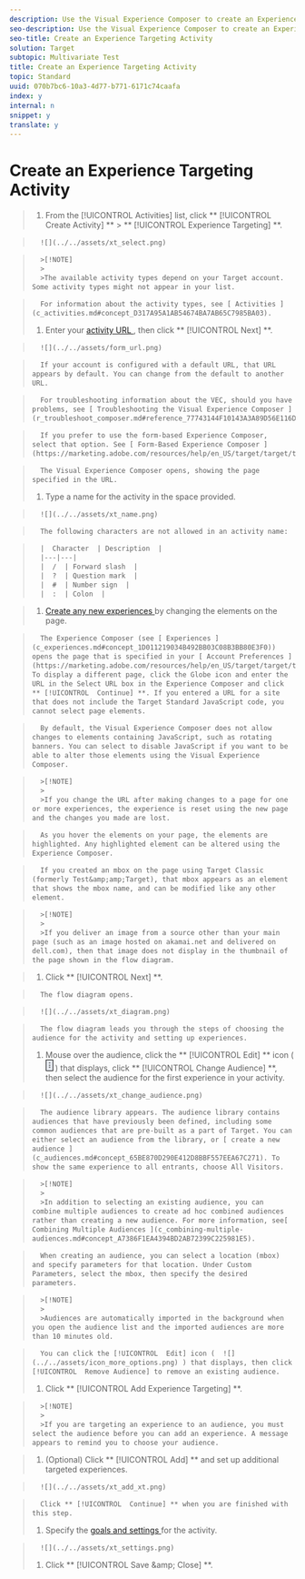 ```yaml
---
description: Use the Visual Experience Composer to create an Experience Targeting activity on a Target-enabled page and to modify portions of the page within Target.
seo-description: Use the Visual Experience Composer to create an Experience Targeting activity on a Target-enabled page and to modify portions of the page within Target.
seo-title: Create an Experience Targeting Activity
solution: Target
subtopic: Multivariate Test
title: Create an Experience Targeting Activity
topic: Standard
uuid: 070b7bc6-10a3-4d77-b771-6171c74caafa
index: y
internal: n
snippet: y
translate: y
---
```


# Create an Experience Targeting Activity


>1. From the [!UICONTROL  Activities] list, click ** [!UICONTROL  Create Activity] ** > ** [!UICONTROL  Experience Targeting] **.

>       ![](../../assets/xt_select.png) 


>       >[!NOTE]
>       >
>       >The available activity types depend on your Target account. Some activity types might not appear in your list.


>       For information about the activity types, see [ Activities ](c_activities.md#concept_D317A95A1AB54674BA7AB65C7985BA03). 
>1. Enter your [ activity URL ](c_xt_activity_url.md#concept_D28549AAA0A14E3BB5F05F32BE8ABC90), then click ** [!UICONTROL  Next] **.

>       ![](../../assets/form_url.png) 

>       If your account is configured with a default URL, that URL appears by default. You can change from the default to another URL. 

>       For troubleshooting information about the VEC, should you have problems, see [ Troubleshooting the Visual Experience Composer ](r_troubleshoot_composer.md#reference_77743144F10143A3A89D56E116D296E4). 

>       If you prefer to use the form-based Experience Composer, select that option. See [ Form-Based Experience Composer ](https://marketing.adobe.com/resources/help/en_US/target/target/t_form_experience_composer.html). 

>       The Visual Experience Composer opens, showing the page specified in the URL. 
>1. Type a name for the activity in the space provided.

>       ![](../../assets/xt_name.png) 

>       The following characters are not allowed in an activity name: 

>       |  Character  | Description  |
>       |---|---|
>       |  /  | Forward slash  |
>       |  ?  | Question mark  |
>       |  #  | Number sign  |
>       |  :  | Colon  |

>1. [ Create any new experiences ](t_xt_add_experience.md#task_454646F2895242D3B92DC395A0CE1A00) by changing the elements on the page.

>       The Experience Composer (see [ Experiences ](c_experiences.md#concept_1D011219034B492BB03C08B3BB80E3F0)) opens the page that is specified in your [ Account Preferences ](https://marketing.adobe.com/resources/help/en_US/target/target/t_account_preferences.html). To display a different page, click the Globe icon and enter the URL in the Select URL box in the Experience Composer and click ** [!UICONTROL  Continue] **. If you entered a URL for a site that does not include the Target Standard JavaScript code, you cannot select page elements. 

>       By default, the Visual Experience Composer does not allow changes to elements containing JavaScript, such as rotating banners. You can select to disable JavaScript if you want to be able to alter those elements using the Visual Experience Composer. 


>       >[!NOTE]
>       >
>       >If you change the URL after making changes to a page for one or more experiences, the experience is reset using the new page and the changes you made are lost.


>       As you hover the elements on your page, the elements are highlighted. Any highlighted element can be altered using the Experience Composer. 

>       If you created an mbox on the page using Target Classic (formerly Test&amp;amp;Target), that mbox appears as an element that shows the mbox name, and can be modified like any other element. 


>       >[!NOTE]
>       >
>       >If you deliver an image from a source other than your main page (such as an image hosted on akamai.net and delivered on dell.com), then that image does not display in the thumbnail of the page shown in the flow diagram.

>1. Click ** [!UICONTROL  Next] **.

>       The flow diagram opens. 

>       ![](../../assets/xt_diagram.png) 

>       The flow diagram leads you through the steps of choosing the audience for the activity and setting up experiences. 
>1. Mouse over the audience, click the ** [!UICONTROL  Edit] ** icon (  ![](../../assets/icon_more_options.png) ) that displays, click ** [!UICONTROL  Change Audience] **, then select the audience for the first experience in your activity.

>       ![](../../assets/xt_change_audience.png) 

>       The audience library appears. The audience library contains audiences that have previously been defined, including some common audiences that are pre-built as a part of Target. You can either select an audience from the library, or [ create a new audience ](c_audiences.md#concept_65BE870D290E412D8BBF557EEA67C271). To show the same experience to all entrants, choose All Visitors. 


>       >[!NOTE]
>       >
>       >In addition to selecting an existing audience, you can combine multiple audiences to create ad hoc combined audiences rather than creating a new audience. For more information, see[ Combining Multiple Audiences ](c_combining-multiple-audiences.md#concept_A7386F1EA4394BD2AB72399C225981E5). 


>       When creating an audience, you can select a location (mbox) and specify parameters for that location. Under Custom Parameters, select the mbox, then specify the desired parameters. 


>       >[!NOTE]
>       >
>       >Audiences are automatically imported in the background when you open the audience list and the imported audiences are more than 10 minutes old.


>       You can click the [!UICONTROL  Edit] icon (  ![](../../assets/icon_more_options.png) ) that displays, then click [!UICONTROL  Remove Audience] to remove an existing audience. 
>1. Click ** [!UICONTROL  Add Experience Targeting] **.


>       >[!NOTE]
>       >
>       >If you are targeting an experience to an audience, you must select the audience before you can add an experience. A message appears to remind you to choose your audience.

>1. (Optional) Click ** [!UICONTROL  Add] ** and set up additional targeted experiences.

>       ![](../../assets/xt_add_xt.png) 

>       Click ** [!UICONTROL  Continue] ** when you are finished with this step. 
>1. Specify the [ goals and settings ](r_xt_goals_and_settings.md#reference_B25389FD6F3A4989801E740364B089CC) for the activity.

>       ![](../../assets/xt_settings.png) 
>1. Click ** [!UICONTROL  Save &amp;amp; Close] **.
